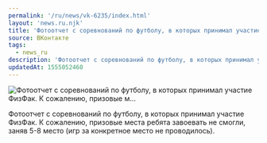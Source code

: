 ```yaml
---
permalink: '/ru/news/vk-6235/index.html'
layout: 'news.ru.njk'
title: 'Фотоотчет с соревнований по футболу, в которых принимал участие ФизФак. К сожалению, призовые м'
source: ВКонтакте
tags:
  - news_ru
description: 'Фотоотчет с соревнований по футболу, в которых принимал участие ФизФак. К сожалению, призовые м…'
updatedAt: 1555052460
---
```

![Фотоотчет с соревнований по футболу, в которых принимал участие ФизФак. К сожалению, призовые м…](https://sun9-22.userapi.com/impf/p-Z7j4tm-4rN4borF9zah-YeMcjotEb1iHvr_w/vWihA2oolgA.jpg?size=1280x853&quality=96&sign=eb38a3af8812fdf32480e2ccc33abf75&c_uniq_tag=8peLdYOSMzjOnXU7HfMlN8pCZJsd4uChVnDxcgeXw74&type=album)

Фотоотчет с соревнований по футболу, в которых принимал участие ФизФак. К сожалению, призовые места ребята завоевать не смогли, заняв 5-8 место (игр за конкретное место не проводилось).
